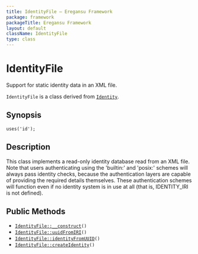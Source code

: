 ```yaml
---
title: IdentityFile — Eregansu Framework
package: framework
packageTitle: Eregansu Framework
layout: default
className: IdentityFile
type: class
---
```


# IdentityFile

Support for static identity data in an XML file.

<code>IdentityFile</code> is a class derived from <code><a href="Identity">Identity</a></code>.

## Synopsis

<pre><code>uses('id');
</code></pre>
## Description

This class implements a read-only identity database read from an XML file.
Note that users authenticating using the 'builtin:' and 'posix:' schemes
will always pass identity checks, because the authentication layers are
capable of providing the required details themselves. These authentication
schemes will function even if no identity system is in use at all (that is,
IDENTITY_IRI is not defined).

## Public Methods

* <code><a href="IdentityFile%3A%3A__construct">IdentityFile::__construct</a>()</code>
* <code><a href="IdentityFile%3A%3AuuidFromIRI">IdentityFile::uuidFromIRI</a>()</code>
* <code><a href="IdentityFile%3A%3AidentityFromUUID">IdentityFile::identityFromUUID</a>()</code>
* <code><a href="IdentityFile%3A%3AcreateIdentity">IdentityFile::createIdentity</a>()</code>

